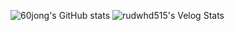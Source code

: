 ![60jong's GitHub stats](https://github-readme-stats.vercel.app/api?username=60jong&show_icon=true&theme=kacho_ga)
![rudwhd515's Velog Stats](http://localhost:8080/api/v1/velog-stats?username=rudwhd515)
<!--
**60jong/60jong** is a ✨ _special_ ✨ repository because its `README.md` (this file) appears on your GitHub profile.

Here are some ideas to get you started:

- 🔭 I’m currently working on ...
- 🌱 I’m currently learning ...
- 👯 I’m looking to collaborate on ...
- 🤔 I’m looking for help with ...
- 💬 Ask me about ...
- 📫 How to reach me: ...
- 😄 Pronouns: ...
- ⚡ Fun fact: ...
-->

